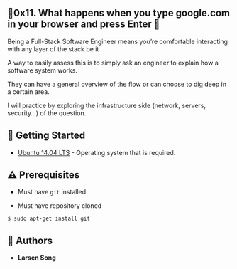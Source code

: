   ## :shell:0x11. What happens when you type google.com in your browser and press Enter :shell:
    

Being a Full-Stack Software Engineer means you’re comfortable interacting with any layer of the stack be it

A way to easily assess this is to simply ask an engineer to explain how a software system works. 

They can have a general overview of the flow or can choose to dig deep in a certain area.

 I will practice by exploring the infrastructure side (network, servers, security…) of the question.

## :running: Getting Started

* [Ubuntu 14.04 LTS](http://releases.ubuntu.com/14.04/) - Operating system that is required.

## :warning: Prerequisites

* Must have `git` installed

* Must have repository cloned



```
$ sudo apt-get install git
```

## :blue_book: Authors

* **Larsen Song**
